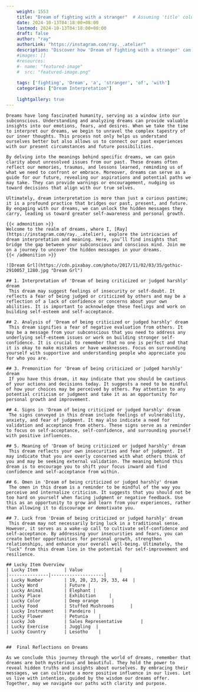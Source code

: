 ```yaml
---
    weight: 1553
    title: "Dream of fighting with a stranger"  # Assuming 'title' column exists
    date: 2024-10-13T04:18:00+08:00
    lastmod: 2024-10-13T04:18:00+08:00
    draft: false
    author: "ray"
    authorLink: "https://instagram.com/ray._.atelier"
    description: "Discover how 'Dream of fighting with a stranger' can interpret your future and uncover its significant meanings in your life."
    #images: []
    #resources:
    #- name: "featured-image"
    #  src: "featured-image.png"
    
    tags: ['fighting', 'Dream', 'a', 'stranger', 'of', 'with']
    categories: ["Dream Interpretation"]
    
    lightgallery: true
---
```

    
    Dreams have long fascinated humanity, serving as a window into our subconscious. Understanding and analyzing dreams can provide valuable insights into our emotions, fears, and desires. When we take the time to interpret our dreams, we begin to unravel the complex tapestry of our inner thoughts. This process not only helps us understand ourselves better but also allows us to connect our past experiences with our present circumstances and future possibilities.
    
    By delving into the meanings behind specific dreams, we can gain clarity about unresolved issues from our past. These dreams often reflect our memories, traumas, and lessons learned, reminding us of what we need to confront or embrace. Moreover, dreams can serve as a guide for our future, revealing our aspirations and potential paths we may take. They can provide warnings or encouragement, nudging us toward decisions that align with our true selves.
    
    Ultimately, dream interpretation is more than just a curious pastime; it is a profound practice that bridges our past, present, and future. By engaging with our dreams, we can unlock the hidden messages they carry, leading us toward greater self-awareness and personal growth.
    
    {{< admonition >}}
    Welcome to the realm of dreams, where I, [Ray](https://instagram.com/ray._.atelier), explore the intricacies of dream interpretation and meaning. Here, you’ll find insights that bridge the gap between your subconscious and conscious mind. Join me on a journey to uncover the hidden messages in your dreams.
    {{< /admonition >}}
    
    ![Dream Grl](https://cdn.pixabay.com/photo/2017/11/02/03/35/gothic-2910057_1280.jpg "Dream Grl")
    
    ## 1. Interpretation of 'Dream of being criticized or judged harshly' dream
     This dream may suggest feelings of insecurity or self-doubt. It reflects a fear of being judged or criticized by others and may be a reflection of a lack of confidence or concerns about your own abilities. It is important to acknowledge these feelings and work on building self-esteem and self-acceptance.
    
    ## 2. Analysis of 'Dream of being criticized or judged harshly' dream
     This dream signifies a fear of negative evaluation from others. It may be a message from your subconscious that you need to address any underlying self-esteem issues or work on building stronger self-confidence. It is crucial to remember that no one is perfect and that it is okay to make mistakes or have weaknesses. Focus on surrounding yourself with supportive and understanding people who appreciate you for who you are.
    
    ## 3. Premonition for 'Dream of being criticized or judged harshly' dream
     If you have this dream, it may indicate that you should be cautious of your actions and decisions today. It suggests a need to be mindful of how your choices may be perceived by others. Pay attention to any potential criticism or judgment and take it as an opportunity for personal growth and improvement.
    
    ## 4. Signs in 'Dream of being criticized or judged harshly' dream
     The signs conveyed in this dream include feelings of vulnerability, anxiety, and fear of judgment. It may also indicate a need for validation and acceptance from others. These signs serve as a reminder to focus on self-acceptance, self-confidence, and surrounding yourself with positive influences.
    
    ## 5. Meaning of 'Dream of being criticized or judged harshly' dream
     This dream reflects your own insecurities and fear of judgment. It may indicate that you are overly concerned with what others think of you and may be seeking external validation. The meaning behind this dream is to encourage you to shift your focus inward and find confidence and self-acceptance from within.
    
    ## 6. Omen in 'Dream of being criticized or judged harshly' dream
     The omen in this dream is a reminder to be mindful of the way you perceive and internalize criticism. It suggests that you should not be too hard on yourself when facing judgment or negative feedback. Use this as an opportunity to grow and learn from your experiences, rather than allowing it to discourage or demotivate you.
    
    ## 7. Luck from 'Dream of being criticized or judged harshly' dream
     This dream may not necessarily bring luck in a traditional sense. However, it serves as a wake-up call to cultivate self-confidence and self-acceptance. By addressing your insecurities and fears, you can create better opportunities for personal growth, strengthen relationships, and enhance your overall well-being. Ultimately, the "luck" from this dream lies in the potential for self-improvement and resilience.
    
    ## Lucky Item Overview
    | Lucky Item          | Value              |
    |---------------|--------------------|
    | Lucky Number        | 19, 20, 23, 29, 33, 44  |
    | Lucky Word          | Future |
    | Lucky Animal        | Elephant |
    | Lucky Place         | Exhibition     |
    | Lucky Color         | Deep orange     |
    | Lucky Food          | Stuffed Mushrooms      |
    | Lucky Instrument    | Pandeiro |
    | Lucky Flower        | Petunia    |
    | Lucky Job           | Sales Representative       |
    | Lucky Exercise      | Juggling  |
    | Lucky Country       | Lesotho    |
    
    
    ##  Final Reflections on Dreams
    
    As we conclude this journey through the world of dreams, remember that dreams are both mysterious and beautiful. They hold the power to reveal hidden truths and insights about ourselves. By embracing their messages, we can cultivate a more positive influence in our lives. Let us live with intention, guided by the wisdom our dreams offer. Together, may we navigate our paths with clarity and purpose.
    